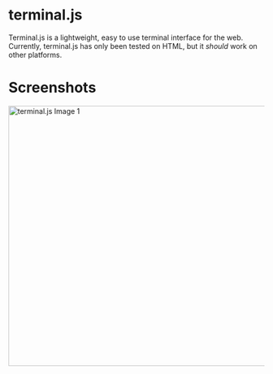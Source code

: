 # terminal.js
Terminal.js is a lightweight, easy to use terminal interface for the web.
Currently, terminal.js has only been tested on HTML, but it _should_ work on other platforms.





# Screenshots
<img width="512" alt="terminal.js Image 1" src="https://user-images.githubusercontent.com/77017806/141518501-b9aec5fd-63f6-424f-bfca-5050ae8d4fd6.png">
